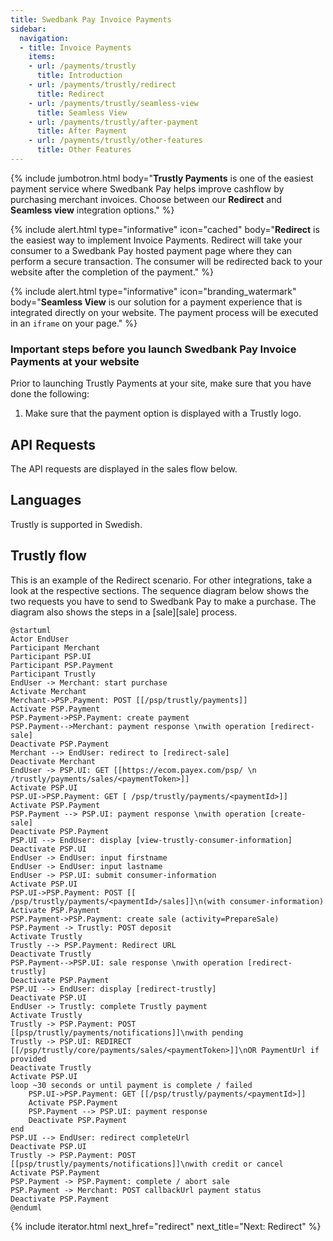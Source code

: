 ```yaml
---
title: Swedbank Pay Invoice Payments
sidebar:
  navigation:
  - title: Invoice Payments
    items:
    - url: /payments/trustly
      title: Introduction
    - url: /payments/trustly/redirect
      title: Redirect
    - url: /payments/trustly/seamless-view
      title: Seamless View
    - url: /payments/trustly/after-payment
      title: After Payment
    - url: /payments/trustly/other-features
      title: Other Features
---
```


{% include jumbotron.html body="**Trustly Payments** is one of the easiest
                                payment service where Swedbank Pay helps improve
                                cashflow by purchasing merchant invoices. Choose
                                between our **Redirect** and
                                **Seamless view** integration options." %}

{% include alert.html type="informative"
                      icon="cached"
                      body="**Redirect** is the easiest way to implement Invoice
                      Payments. Redirect will take your consumer to a Swedbank
                      Pay hosted payment page where they can perform a secure
                      transaction. The consumer will be redirected back to your
                      website after the completion of the payment." %}

{% include alert.html type="informative"
                      icon="branding_watermark"
                      body="**Seamless View** is our solution for a payment
                      experience that is integrated directly on your website.
                      The payment process will be executed in an `iframe` on
                      your page." %}

### Important steps before you launch Swedbank Pay Invoice Payments at your website

Prior to launching Trustly Payments at your site, make sure that
you have done the following:

1. Make sure that the payment option is displayed with a Trustly logo.

## API Requests

The API requests are displayed in the sales flow below.

## Languages

Trustly is supported in Swedish.

## Trustly flow

This is an example of the Redirect scenario. For other integrations, take a
look at the respective sections. The sequence diagram below shows the two
requests you have to send to Swedbank Pay to make a purchase. The diagram also
shows the steps in a [sale][sale] process.

```plantuml
@startuml
Actor EndUser
Participant Merchant
Participant PSP.UI
Participant PSP.Payment
Participant Trustly
EndUser -> Merchant: start purchase
Activate Merchant
Merchant->PSP.Payment: POST [[/psp/trustly/payments]]
Activate PSP.Payment
PSP.Payment->PSP.Payment: create payment
PSP.Payment-->Merchant: payment response \nwith operation [redirect-sale]
Deactivate PSP.Payment
Merchant --> EndUser: redirect to [redirect-sale]
Deactivate Merchant
EndUser -> PSP.UI: GET [[https://ecom.payex.com/psp/ \n /trustly/payments/sales/<paymentToken>]]
Activate PSP.UI
PSP.UI->PSP.Payment: GET [ /psp/trustly/payments/<paymentId>]]
Activate PSP.Payment
PSP.Payment --> PSP.UI: payment response \nwith operation [create-sale]
Deactivate PSP.Payment
PSP.UI --> EndUser: display [view-trustly-consumer-information]
Deactivate PSP.UI
EndUser -> EndUser: input firstname
EndUser -> EndUser: input lastname
EndUser -> PSP.UI: submit consumer-information
Activate PSP.UI
PSP.UI->PSP.Payment: POST [[ /psp/trustly/payments/<paymentId>/sales]]\n(with consumer-information)
Activate PSP.Payment
PSP.Payment->PSP.Payment: create sale (activity=PrepareSale)
PSP.Payment -> Trustly: POST deposit
Activate Trustly
Trustly --> PSP.Payment: Redirect URL
Deactivate Trustly
PSP.Payment-->PSP.UI: sale response \nwith operation [redirect-trustly]
Deactivate PSP.Payment
PSP.UI --> EndUser: display [redirect-trustly]
Deactivate PSP.UI
EndUser -> Trustly: complete Trustly payment
Activate Trustly
Trustly -> PSP.Payment: POST [[psp/trustly/payments/notifications]]\nwith pending
Trustly -> PSP.UI: REDIRECT [[/psp/trustly/core/payments/sales/<paymentToken>]]\nOR PaymentUrl if provided
Deactivate Trustly
Activate PSP.UI
loop ~30 seconds or until payment is complete / failed
    PSP.UI->PSP.Payment: GET [[/psp/trustly/payments/<paymentId>]]
    Activate PSP.Payment
    PSP.Payment --> PSP.UI: payment response
    Deactivate PSP.Payment
end
PSP.UI --> EndUser: redirect completeUrl
Deactivate PSP.UI
Trustly -> PSP.Payment: POST [[psp/trustly/payments/notifications]]\nwith credit or cancel
Activate PSP.Payment
PSP.Payment -> PSP.Payment: complete / abort sale
PSP.Payment -> Merchant: POST callbackUrl payment status
Deactivate PSP.Payment
@enduml
```

{% include iterator.html next_href="redirect" next_title="Next: Redirect" %}

[after-payment]: /payments/trustly/after-payment
[callback-api]: /payments/trustly/other-features#callback
[financing-consumer]: /payments/trustly/other-features#financing-consumer
[no-png]: /assets/img/flag-norway.png
[optional-features]: /payments/trustly/optional-features
[recur]: /payments/trustly/other-features#recur
[redirect]: /payments/trustly/redirect
[purchase]: /payments/trustly/other-features#create-payment
[se-png]: /assets/img/flag-sweden.png
[setup-mail-finland]: mailto:verkkokauppa.setup@swedbankpay.fi
[setup-mail-norway]: mailto:ehandelsetup@swedbankpay.no
[setup-mail-sweden]: mailto:ehandelsetup@swedbankpay.se
[verify]: /payments/trustly/other-features#verify
